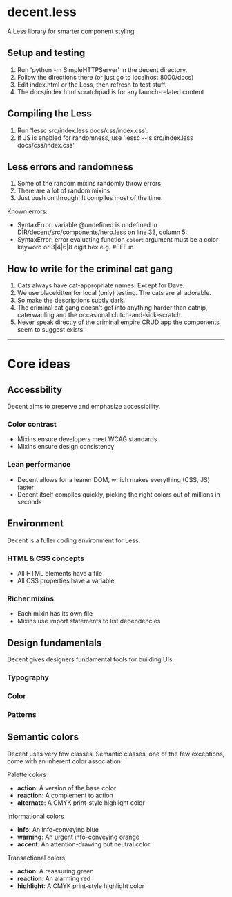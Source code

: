# decent.less

A Less library for smarter component styling


## Setup and testing

1. Run 'python -m SimpleHTTPServer' in the decent directory.
2. Follow the directions there (or just go to localhost:8000/docs)
3. Edit index.html or the Less, then refresh to test stuff.
4. The docs/index.html scratchpad is for any launch-related content


## Compiling the Less

1. Run 'lessc src/index.less docs/css/index.css'.
2. If JS is enabled for randomness, use 'lessc --js src/index.less docs/css/index.css'

## Less errors and randomness 

1. Some of the random mixins randomly throw errors 
2. There are a lot of random mixins
3. Just push on through! It compiles most of the time.

Known errors:

- SyntaxError: variable @undefined is undefined in DIR/decent/src/components/hero.less on line 33, column 5:
- SyntaxError: error evaluating function `color`: argument must be a color keyword or 3|4|6|8 digit hex e.g. #FFF in

## How to write for the criminal cat gang

1. Cats always have cat-appropriate names. Except for Dave.
2. We use placekitten for local (only) testing. The cats are all adorable.
3. So make the descriptions subtly dark.
4. The criminal cat gang doesn't get into anything harder than catnip, caterwauling and the occasional clutch-and-kick-scratch.
5. Never speak directly of the criminal empire CRUD app the components seem to suggest exists.

---

# Core ideas

## Accessbility

Decent aims to preserve and emphasize accessibility.

### Color contrast
- Mixins ensure developers meet WCAG standards
- Mixins ensure design consistency

### Lean performance
- Decent allows for a leaner DOM, which makes everything (CSS, JS) faster
- Decent itself compiles quickly, picking the right colors out of millions in seconds

## Environment

Decent is a fuller coding environment for Less.

### HTML & CSS concepts
- All HTML elements have a file
- All CSS properties have a variable

### Richer mixins
- Each mixin has its own file
- Mixins use import statements to list dependencies

## Design fundamentals

Decent gives designers fundamental tools for building UIs.

### Typography

### Color

### Patterns

## Semantic colors

Decent uses very few classes. Semantic classes, one of the few exceptions, come with an inherent color association.

Palette colors
- **action**: A version of the base color
- **reaction**: A complement to action
- **alternate**: A CMYK print-style highlight color

Informational colors
- **info**: An info-conveying blue
- **warning**: An urgent info-conveying orange
- **accent**: An attention-drawing but neutral color

Transactional colors
- **action**: A reassuring green
- **reaction**: An alarming red
- **highlight**: A CMYK print-style highlight color